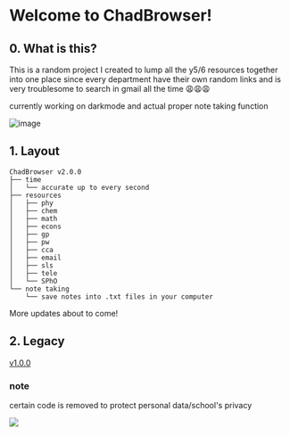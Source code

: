 # Welcome to ChadBrowser!
## 0. What is this?
This is a random project I created to lump all the y5/6 resources together into one place since every department have their own random links and is very troublesome to search in gmail all the time 😩😩😩

currently working on darkmode and actual proper note taking function

![image](https://github.com/cpp-johnny/ChadBrowser/assets/119715263/100881ef-3dff-42ed-87df-f64a1ba08909)

## 1. Layout

```
ChadBrowser v2.0.0
├── time
│   └── accurate up to every second
├── resources
│   ├── phy
│   ├── chem
│   ├── math
│   ├── econs
│   ├── gp
│   ├── pw
│   ├── cca
│   ├── email
│   ├── sls
│   ├── tele
│   └── SPhO
└── note taking
    └── save notes into .txt files in your computer
```
More updates about to come!

## 2. Legacy
[v1.0.0](https://github.com/cpp-johnny/y5-resources)

### note
certain code is removed to protect personal data/school's privacy



![](https://img.shields.io/badge/version-2.0.0-6A5ACD)
